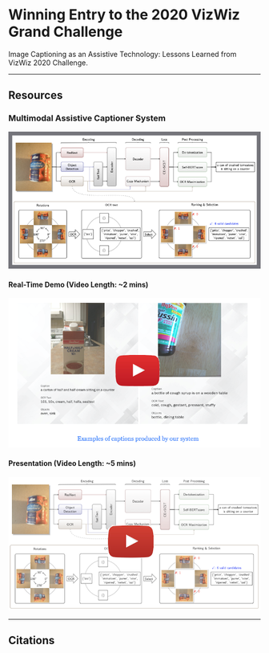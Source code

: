 # Winning Entry to the 2020 VizWiz Grand Challenge
Image Captioning as an Assistive Technology: Lessons Learned from VizWiz 2020 Challenge.
***


## Resources

### Multimodal Assistive Captioner System
![System Pipeline](/images/pipeline.png)

#### Real-Time Demo (Video Length: ~2 mins)
<a href="https://drive.google.com/file/d/1qJbFV335DEaFQTYbPAlgOKBrYOqxLxNH/view?usp=sharing" target="_blank"><img src="./images/logo-2.png" 
alt="Demo" width="600" /></a>

#### Presentation (Video Length: ~5 mins)
<a href="https://ivc.ischool.utexas.edu/~yz9244/VizWiz_workshop/videos/MMTeam-oral.mp4" target="_blank"><img src="./images/logo-1.png" 
alt="Presentation" width="600" /></a>

***

## Citations
